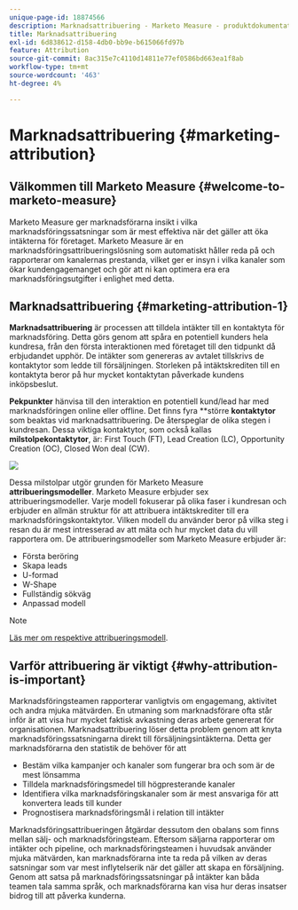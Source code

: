 ```yaml
---
unique-page-id: 18874566
description: Marknadsattribuering - Marketo Measure - produktdokumentation
title: Marknadsattribuering
exl-id: 6d838612-d158-4db0-bb9e-b615066fd97b
feature: Attribution
source-git-commit: 8ac315e7c4110d14811e77ef0586bd663ea1f8ab
workflow-type: tm+mt
source-wordcount: '463'
ht-degree: 4%

---
```


# Marknadsattribuering {#marketing-attribution}

## Välkommen till Marketo Measure {#welcome-to-marketo-measure}

Marketo Measure ger marknadsförarna insikt i vilka marknadsföringssatsningar som är mest effektiva när det gäller att öka intäkterna för företaget. Marketo Measure är en marknadsföringsattribueringslösning som automatiskt håller reda på och rapporterar om kanalernas prestanda, vilket ger er insyn i vilka kanaler som ökar kundengagemanget och gör att ni kan optimera era era marknadsföringsutgifter i enlighet med detta.

## Marknadsattribuering {#marketing-attribution-1}

**Marknadsattribuering** är processen att tilldela intäkter till en kontaktyta för marknadsföring. Detta görs genom att spåra en potentiell kunders hela kundresa, från den första interaktionen med företaget till den tidpunkt då erbjudandet upphör. De intäkter som genereras av avtalet tillskrivs de kontaktytor som ledde till försäljningen. Storleken på intäktskrediten till en kontaktyta beror på hur mycket kontaktytan påverkade kundens inköpsbeslut.

**Pekpunkter** hänvisa till den interaktion en potentiell kund/lead har med marknadsföringen online eller offline. Det finns fyra **större **kontaktytor** som beaktas vid marknadsattribuering. De återspeglar de olika stegen i kundresan. Dessa viktiga kontaktytor, som också kallas **milstolpekontaktytor**, är: First Touch (FT), Lead Creation (LC), Opportunity Creation (OC), Closed Won deal (CW).

![](assets/1.png)

Dessa milstolpar utgör grunden för Marketo Measure **attribueringsmodeller**. Marketo Measure erbjuder sex attribueringsmodeller. Varje modell fokuserar på olika faser i kundresan och erbjuder en allmän struktur för att attribuera intäktskrediter till era marknadsföringskontaktytor. Vilken modell du använder beror på vilka steg i resan du är mest intresserad av att mäta och hur mycket data du vill rapportera om. De attribueringsmodeller som Marketo Measure erbjuder är:

* Första beröring
* Skapa leads
* U-formad
* W-Shape
* Fullständig sökväg
* Anpassad modell

>[!NOTE]
>
>[Läs mer om respektive attribueringsmodell](/help/introduction-to-marketo-measure/overview-resources/marketo-measure-attribution-models.md).

## Varför attribuering är viktigt {#why-attribution-is-important}

Marknadsföringsteamen rapporterar vanligtvis om engagemang, aktivitet och andra mjuka mätvärden. En utmaning som marknadsförare ofta står inför är att visa hur mycket faktisk avkastning deras arbete genererat för organisationen. Marknadsattribuering löser detta problem genom att knyta marknadsföringssatsningarna direkt till försäljningsintäkterna. Detta ger marknadsförarna den statistik de behöver för att

* Bestäm vilka kampanjer och kanaler som fungerar bra och som är de mest lönsamma
* Tilldela marknadsföringsmedel till högpresterande kanaler
* Identifiera vilka marknadsföringskanaler som är mest ansvariga för att konvertera leads till kunder
* Prognostisera marknadsföringsmål i relation till intäkter

Marknadsföringsattribueringen åtgärdar dessutom den obalans som finns mellan sälj- och marknadsföringsteam. Eftersom säljarna rapporterar om intäkter och pipeline, och marknadsföringsteamen i huvudsak använder mjuka mätvärden, kan marknadsförarna inte ta reda på vilken av deras satsningar som var mest inflytelserik när det gäller att skapa en försäljning. Genom att satsa på marknadsföringssatsningar på intäkter kan båda teamen tala samma språk, och marknadsförarna kan visa hur deras insatser bidrog till att påverka kunderna.
